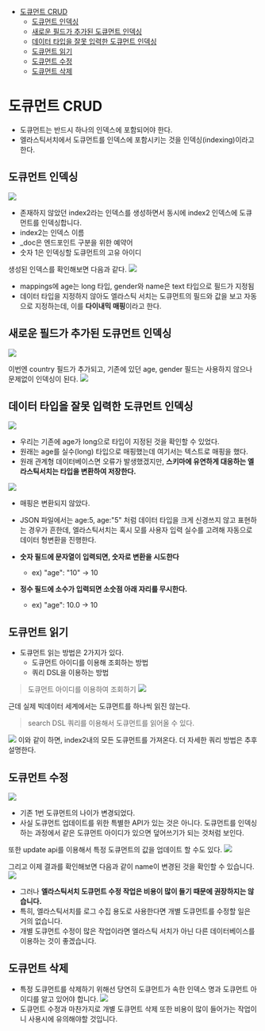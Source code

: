 - [도큐먼트 CRUD](#도큐먼트-crud)
  - [도큐먼트 인덱싱](#도큐먼트-인덱싱)
  - [새로운 필드가 추가된 도큐먼트 인덱싱](#새로운-필드가-추가된-도큐먼트-인덱싱)
  - [데이터 타입을 잘못 입력한 도큐먼트 인덱싱](#데이터-타입을-잘못-입력한-도큐먼트-인덱싱)
  - [도큐먼트 읽기](#도큐먼트-읽기)
  - [도큐먼트 수정](#도큐먼트-수정)
  - [도큐먼트 삭제](#도큐먼트-삭제)

# 도큐먼트 CRUD

- 도큐먼트는 반드시 하나의 인덱스에 포함되어야 한다.
- 엘라스틱서치에서 도큐먼트를 인덱스에 포함시키는 것을 인덱싱(indexing)이라고 한다.


## 도큐먼트 인덱싱

![](/images/2022-03-17-00-04-54.png)

- 존재하지 않았던 index2라는 인덱스를 생성하면서 동시에 index2 인덱스에 도큐먼트를 인덱싱합니다.
- index2는 인덱스 이름
- _doc은 엔드포인트 구분을 위한 예약어
- 숫자 1은 인덱싱할 도큐먼트의 고유 아이디

생성된 인덱스를 확인해보면 다음과 같다.
![](/images/2022-03-17-00-06-09.png)

- mappings에 age는 long 타입, gender와 name은 text 타입으로 필드가 지정됨
- 데이터 타입을 지정하지 않아도 엘라스틱 서치는 도큐먼트의 필드와 값을 보고 자동으로 지정하는데, 이를 **다이내믹 매핑**이라고 한다.


## 새로운 필드가 추가된 도큐먼트 인덱싱
![](/images/2022-03-17-00-24-19.png)

이번엔 country 필드가 추가되고, 기존에 있던 age, gender 필드는 사용하지 않으나 문제없이 인덱싱이 된다.
![](/images/2022-03-17-00-25-03.png)

## 데이터 타입을 잘못 입력한 도큐먼트 인덱싱

![](/images/2022-03-17-00-32-46.png)

- 우리는 기존에 age가 long으로 타입이 지정된 것을 확인할 수 있었다.
- 원래는 age를 실수(long) 타입으로 매핑했는데 여기서는 텍스트로 매핑을 했다.
- 원래 관계형 데이터베이스면 오류가 발생했겠지만, **스키마에 유연하게 대응하는 엘라스틱서치는 타입을 변환하여 저장한다.**

![](/images/2022-03-17-00-43-09.png)
- 매핑은 변환되지 않았다.
- JSON 파일에서는 age:5, age:"5" 처럼 데이터 타입을 크게 신경쓰지 않고 표현하는 경우가 흔한데, 엘라스틱서치는 혹시 모를 사용자 입력 실수를 고려해 자동으로 데이터 형변환을 진행한다.

- **숫자 필드에 문자열이 입력되면, 숫자로 변환을 시도한다**
  - ex) "age": "10" -> 10
- **정수 필드에 소수가 입력되면 소숫점 아래 자리를 무시한다.**
  - ex) "age": 10.0 -> 10

## 도큐먼트 읽기
- 도큐먼트 읽는 방법은 2가지가 있다.
  - 도큐먼트 아이디를 이용해 조회하는 방법
  - 쿼리 DSL을 이용하는 방법

> 도큐먼트 아이디를 이용하여 조회하기
![](/images/2022-03-17-00-48-44.png)

근데 실제 빅데이터 세계에서는 도큐먼트를 하나씩 읽진 않는다.

> search DSL 쿼리를 이용해서 도큐먼트를 읽어올 수 있다.

![](/images/2022-03-17-01-31-04.png)
이와 같이 하면, index2내의 모든 도큐먼트를 가져온다. 더 자세한 쿼리 방법은 추후 설명한다.

## 도큐먼트 수정
![](/images/2022-03-17-01-32-08.png)

- 기존 1번 도큐먼트의 나이가 변경되었다. 
- 사실 도큐먼트 업데이트를 위한 특별한 API가 있는 것은 아니다. 도큐먼트를 인덱싱하는 과정에서 같은 도큐먼트 아이디가 있으면 덮어쓰기가 되는 것처럼 보인다.


또한 update api를 이용해서 특정 도큐먼트의 값을 업데이트 할 수도 있다.
![](/images/2022-03-17-01-33-54.png)

그리고 이제 결과를 확인해보면 다음과 같이 name이 변경된 것을 확인할 수 있습니다.
![](/images/2022-03-17-01-37-56.png)

- 그러나 **엘라스틱서치 도큐먼트 수정 작업은 비용이 많이 들기 때문에 권장하지는 않습니다.**
- 특히, 엘라스틱서치를 로그 수집 용도로 사용한다면 개별 도큐먼트를 수정할 일은 거의 없습니다.
- 개별 도큐먼트 수정이 많은 작업이라면 엘라스틱 서치가 아닌 다른 데이터베이스를 이용하는 것이 좋겠습니다.

## 도큐먼트 삭제
- 특정 도큐먼트를 삭제하기 위해선 당연히 도큐먼트가 속한 인덱스 명과 도큐먼트 아이디를 알고 있어야 합니다.
![](/images/2022-03-17-01-47-14.png)
- 도큐먼트 수정과 마찬가지로 개별 도큐먼트 삭제 또한 비용이 많이 들어가는 작업이니 사용시에 유의해야할 것입니다.
